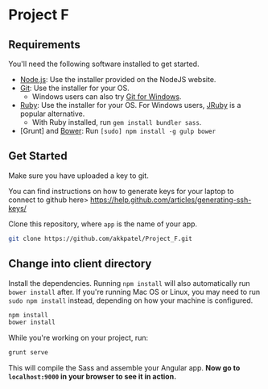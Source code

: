 # Project F

## Requirements

You'll need the following software installed to get started.

  * [Node.js](http://nodejs.org): Use the installer provided on the NodeJS website.
  * [Git](http://git-scm.com/downloads): Use the installer for your OS.
    * Windows users can also try [Git for Windows](http://git-for-windows.github.io/).
  * [Ruby](https://www.ruby-lang.org/en/): Use the installer for your OS. For Windows users, [JRuby](http://jruby.org/) is a popular alternative.
    * With Ruby installed, run `gem install bundler sass`.
  * [Grunt] and [Bower](http://bower.io): Run `[sudo] npm install -g gulp bower`

## Get Started

Make sure you have uploaded a key to git.

You can find instructions on how to generate keys for your laptop to connect to github here>
https://help.github.com/articles/generating-ssh-keys/

Clone this repository, where `app` is the name of your app.

```bash
git clone https://github.com/akkpatel/Project_F.git
```

## Change into client directory

Install the dependencies. Running `npm install` will also automatically run `bower install` after. If you're running Mac OS or Linux, you may need to run `sudo npm install` instead, depending on how your machine is configured.

```bash
npm install
bower install
```

While you're working on your project, run:

```bash
grunt serve
```

This will compile the Sass and assemble your Angular app. **Now go to `localhost:9000` in your browser to see it in action.**